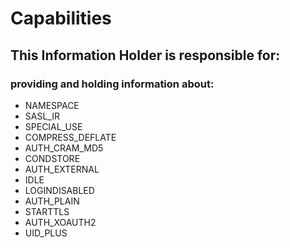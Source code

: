 # Capabilities
## This Information Holder is responsible for:
### providing and holding information about: 
* NAMESPACE
* SASL_IR
* SPECIAL_USE
* COMPRESS_DEFLATE
* AUTH_CRAM_MD5
* CONDSTORE
* AUTH_EXTERNAL
* IDLE
* LOGINDISABLED
* AUTH_PLAIN
* STARTTLS
* AUTH_XOAUTH2
* UID_PLUS
